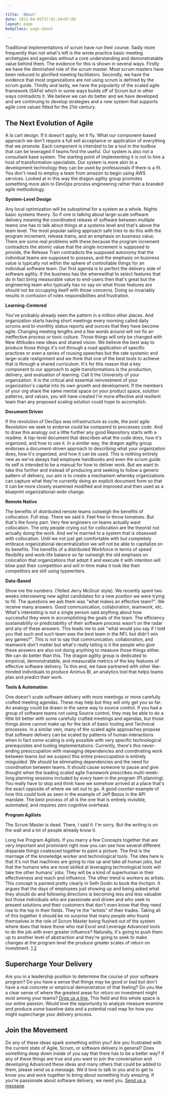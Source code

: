 ```yaml
---

title: 'About'  
date: 2021-04-05T17:01:34+07:00  
layout: page  
bodyClass: page-about

---
```


Traditional implementations of scrum have run their course. Sadly more frequently than not what's left is the wrote practice basic meeting archetypes and agendas without a core understanding and demonstratable value behind them. The evidence for this is shown in several ways. Firstly we have the diminished role of the scrum master. Most scrum masters have been reduced to glorified meeting facilitators. Secondly, we have the evidence that most organizations are not using scrum is defined by the scrum guide. Thirdly and lastly, we have the popularity of the scaled agile framework (SAFe) which in some ways builds off of Scrum but in other ways contradicts it. We believe we can do better and we have developed and are continuing to develop strategies and a new system that supports agile core values fitted for the 21st century. 

## The Next Evolution of Agile

A la cart design. If it doesn't apply, let it fly. What our component-based approach we don't require a full sell acceptance or application of everything that we promote. Each component is intended to be a tool in the toolbox that can be leveraged if teams find the useful. Our system is also not a consultant base system. The starting point of implementing it is not to hire a host of transformation specialists. Our system is more akin to a development technology they can be used by professionals if there is a fit. You don't need to employ a team from amazon to begin using AWS services. Looked at in this way the dragon agility group promotes something more akin to DevOps process engineering rather than a branded agile methodology. 

**System-Level Design**

Any local optimization will be suboptimal for a system as a whole. Nights basic systems theory. So if one is talking about large-scale software delivery meaning the coordinated release of software between multiple teams one has to talk about things at a systems level and that's above the team level. The most popular sailing approach safe tries to do this with the program increment, release trains, and an emphasis on business value. There are some real problems with these because the program increment contradicts the atomic value that the single increment is supposed to provide, the Release Train contradicts the supposed autonomy that the individual teams are supposed to possess, and the emphasis on business value is typically not within the sphere of controllable things for an individual software team. Our first agenda is to perfect the delivery side of software agility. If the business has the wherewithal to select features that do in fact bring measurable value to end-users then that's great but the engineering team who typically has no say on what those features are should not be occupying itself with those concerns. Doing so invariably results in confusion of roles responsibilities and frustration. 

**Learning-Centered**

You've probably already seen the pattern in a million other places. And organization starts having short meetings every morning called daily scrums and bi-monthly status reports and ounces that they have become agile. Changing meeting lengths and a few words around will not fix an ineffective process or toxic culture. Those things will only be changed with New Attitudes new ideas and shared vision. We believe the best way to produce those things it's not through a road application of specific practices or even a series of rousing speeches but the rate systemic and large-scale realignment and we think that one of the best tools to achieve that is through a shared curriculum. It's for this reason that a key component to our approach to agile transformations is the production, delivery, and evaluation of learning. Call it the University of your organization. It is the critical and essential reinvestment of your organization's capital into its own growth and development. If the members of your org share the same mental space on your product space, solution patterns, and values, you will have created I'm more effective and resilient team than any proposed scaling solution could hope to accomplish.

**Document Driven**

If the revolution of DevOps was infrastructure as code, the post agile Revolution we seek to endorse could be compared to processes code. And to draw this analogy out a little further any good Repository starts with a readme. A top-level document that describes what the code does, how it's organized, and how to use it. In a similar way, the dragon agility group endorses a document-driven approach to describing what your organization does, how it's organized, and how it can be used. This is nothing entirely new as we've always had employee handbooks and even the scrum guide its self is intended to be a manual for how to deliver work. But we want to take this further and instead of producing and seeking to follow a generic pattern of delivery, our aim is to create a mechanism whereby organizations can capture what they're currently doing an explicit document form so that it can be more closely examined modified and improved and then used as a blueprint organizational-wide change. 

**Remote Native**

The benefits of distributed remote teams outweigh the benefits of collocation. Full stop. There we said it. Feel free to throw tomatoes. But that's the funny part. Very few engineers on teams actually want collocation. The only people crying out for collocation are the theorist not actually doing the work. And we're married to a system that is obsessed with collocation. Until we not just get comfortable with but completely embrace organizational decentralization we will not be able to capitalize on its benefits. The benefits of a distributed Workforce in terms of speed flexibility and work-life balance so far outweigh the old emphasis on colocation that organizations that adopt it and execute it with intention will blow past their competition and will in time make it look like their competitors are still using typewriters. 

**Data-Based**

Show me the numbers. (Yelled Jerry McGruir style). We recently spent two weeks interviewing new agilist candidates for a new position we were trying to fill. The questions we ask them was "what makes an effective team?". We receive many answers. Good communication, collaboration, teamwork, etc. What's interesting is not a single person said anything about how successful they were in accomplishing the goals of the team. The efficiency sustainability or predictability of their software process wasn't on the radar and any of these answers. This leads me to ask "what would you say if I told you that such and such team was the best team in the NFL but didn't win any games?". This is not to say that communication, collaboration, and teamwork don't matter but what's really telling is it the people who give these answers are also not doing anything to measure those things either. We can do better than this. The dragon agility group is dedicated to empirical, demonstratable, and measurable metrics of the key features of effective software delivery. To this end, we have partnered with other like-minded individuals to produce Animus BI, an analytics tool that helps teams plan and predict their work. 

**Tools & Automation**

One doesn't scale software delivery with more meetings or more carefully crafted meeting agendas. These may help but they will only get you so far. An analogy could be drawn in the same way to source control. If you had a group of software teams not using Source control, they may be able to do a little bit better with some carefully crafted meetings and agendas, but those things alone cannot make up for the lack of basic tooling and Technical processes. In a similar vein, many of the scaled agile approaches propose that software delivery can be scaled by patterns of human interactions when in fact some scaling is only possible with very specific technological prerequisites and tooling implementations. Currently, there's this never-ending preoccupation with managing dependencies and coordinating work between teams but we suspect this entire preoccupation is entirely misguided. We should be eliminating dependencies and the need for coordination between teams. It should cause someone to pause and give thought when the leading scaled agile framework prescribes multi-week-long planning sessions included by every team in the program (PI planning). You really have to stop and think have we somehow arrived at a place that's the exact opposite of where we set out to go. A good counter-example of how this could look as seen in the example of Jeff Bezos in the API mandate. The best process of all is the one that is entirely invisible, automated, and requires zero cognitive overhead.

**Program Agilists**

The Scrum Master is dead. There, I said it. I'm sorry. But the writing is on the wall and a lot of people already know it. 

Long live Program Agilists. If you marry a few Concepts together that are very important and prominent right now you can see how several different disparate things coalesced together to paint a picture. The first is the marriage of the knowledge worker and technological tools. The idea here is that it's not that machines are going to rise up and take all human jobs, but that the humans who are most skilled at leveraging technological tools will take the other humans' jobs. They will be a kind of superhuman in their effectiveness and reach and influence. The other trend is workers as artists. This concept is painted pretty clearly in Seth Godin to book the linchpin. It argues that the days of employees just showing up and being asked what they should do and following directions is becoming less and less valuable but those individuals who are passionate and driven and who seek to present solutions and their customers that don't even know that they need rise to the top in their fields. They're the "artists" of their trades. Taking all of this together it should be no surprise that many people who found themselves in the role of Scrum Master being flushed out of the system where does that leave those who real Excel and Leverage Advanced tools to do the job with even greater influence? Naturally, it's going to push them up to another level of abstraction and they're going to seek to make changes at the program level the produce greater scales of return on investment. [1](https://medium.com/serious-scrum/sorry-scrum-the-game-might-be-over-for-you-915227f3a0d) [2](https://medium.com/serious-scrum/why-frameworks-confuse-scrum-masters-d2ad2e2ae83f) 

## Supercharge Your Delivery

Are you in a leadership position to determine the course of your software program? Do you have a sense that things may be good or bad but don't have a real concrete or empirical demonstration of that feeling? Do you like a clear sense of where the greatest areas for return on investment might exist among your teams? [Drop us a line.](https://dragonagility.com/contact/) This field and this whole space is our entire passion. Would love the opportunity to analyze measure examine and produce some baseline data and a potential road map for how you might supercharge your delivery process. 

## Join the Movement

Do any of these ideas spark something within you? Are you frustrated with the current state of Agile, Scrum, or software delivery in general? Does something deep down inside of you say that there has to be a better way? If any of these things are true and you want to join the conversation and developing Advanced these ideas and many others that could be added to them, please send us a message. We'd love to talk to you and to get to know you and work together to bring about something truly amazing. If you're passionate about software delivery, we need you. [Send us a message](https://dragonagility.com/contact/)
